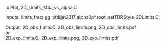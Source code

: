 .x Plot_2D_Limits_M4J_vs_alpha.C

Inputs: limits_freq_gg_pfdijet2017_alpha0p*.root, setTDRStyle_2DLimits.C

Output: 2D_obs_limits.C, 2D_obs_limits.png, 2D_obs_limits.pdf \
	or \
	2D_exp_limits.C, 2D_exp_limits.png, 2D_exp_limits.pdf
